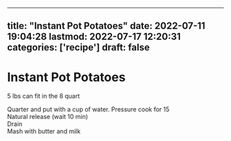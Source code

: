 
---
title: "Instant Pot Potatoes"
date: 2022-07-11 19:04:28
lastmod: 2022-07-17 12:20:31
categories: ['recipe']
draft: false
---


# Instant Pot Potatoes
5 lbs can fit in the 8 quart

Quarter and put with a cup of water. Pressure cook for 15  
Natural release (wait 10 min)  
Drain  
Mash with butter and milk

<!-- #public #recipe -->

<!-- {BearID:776DF90B-40BB-4236-855B-2F4990AEC59F-29888-000007047325D702} -->
